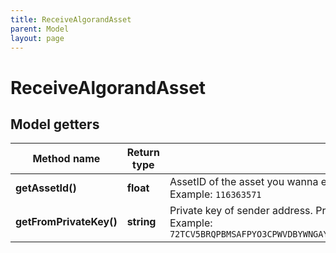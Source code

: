 ```yaml
---
title: ReceiveAlgorandAsset
parent: Model
layout: page
---
```


# ReceiveAlgorandAsset

## Model getters

Method name | Return type | Description | Notes
------------ | ------------- | ------------- | -------------
**getAssetId()** | **float** | AssetID of the asset you wanna enable for the sender. <br>Example: `116363571` |
**getFromPrivateKey()** | **string** | Private key of sender address. Private key, or signature Id must be present. <br>Example: `72TCV5BRQPBMSAFPYO3CPWVDBYWNGAYNMTW5QHENOMQF7I6QLNMJWCJZ7A3V5YKD7QD6ZZPEHG2PV2ZVVEDDO6BCRGXWIL3DIUMSUCI` |

